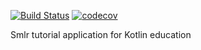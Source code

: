 [![Build Status](https://travis-ci.org/astroline/smlr-tutorial.svg?branch=master)](https://travis-ci.org/astroline/smlr-tutorial)
[![codecov](https://codecov.io/gh/astroline/smlr-tutorial/branch/master/graph/badge.svg)](https://codecov.io/gh/astroline/smlr-tutorial)

Smlr tutorial application for Kotlin education